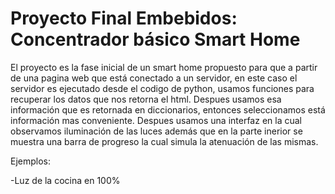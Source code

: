# Proyecto Final Embebidos: Concentrador básico Smart Home
El proyecto es la fase inicial de un smart home propuesto para que a partir de una pagina web que está conectado a un servidor, en este caso el servidor es ejecutado desde el codigo de python, usamos funciones para recuperar los datos que nos retorna el html. Despues usamos esa información que es retornada en diccionarios, entonces seleccionamos está información mas conveniente. Despues usamos una interfaz en la cual observamos iluminación de las luces además que en la parte inerior se muestra una barra de progreso la cual simula la atenuación de las mismas.

Ejemplos:

-Luz de la cocina en 100%


